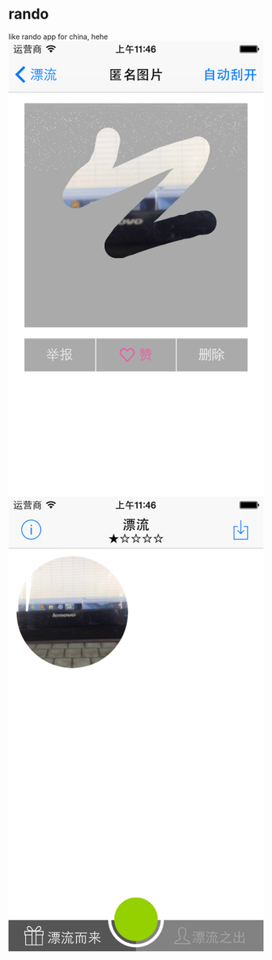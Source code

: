 rando
=====

like rando app for china, hehe
![image](https://github.com/Jonear/rando/blob/master/Screen_Shot1.png)
![image](https://github.com/Jonear/rando/blob/master/Screen_Shot2.png)

